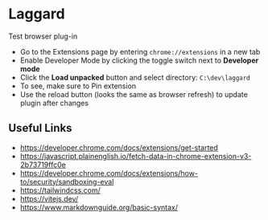 # Laggard
Test browser plug-in

- Go to the Extensions page by entering `chrome://extensions` in a new tab
- Enable Developer Mode by clicking the toggle switch next to **Developer mode**
- Click the **Load unpacked** button and select directory: `C:\dev\laggard`
- To see, make sure to Pin extension
- Use the reload button (looks the same as browser refresh) to update plugin after changes


## Useful Links
- https://developer.chrome.com/docs/extensions/get-started
- https://javascript.plainenglish.io/fetch-data-in-chrome-extension-v3-2b73719ffc0e
- https://developer.chrome.com/docs/extensions/how-to/security/sandboxing-eval
- https://tailwindcss.com/
- https://vitejs.dev/
- https://www.markdownguide.org/basic-syntax/




